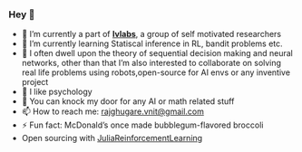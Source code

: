 ### Hey 👋

- 🔭 I’m currently a part of **[Ivlabs](https://www.ivlabs.in/)**, a group of self motivated researchers
- 🌱 I’m currently learning Statiscal inference in RL, bandit problems etc.
- 👯 I often dwell upon the theory of sequential decision making and neural networks, other than that I’m also interested to collaborate on solving real life problems using robots,open-source for AI envs or any inventive project
- 👯 I like psychology
- 💬 You can knock my door for any AI or math related stuff
- 📫 How to reach me: rajghugare.vnit@gmail.com
- ⚡ Fun fact:  McDonald’s once made bubblegum-flavored broccoli
- Open sourcing with [JuliaReinforcementLearning](https://github.com/JuliaReinforcementLearning/ReinforcementLearning.jl)

